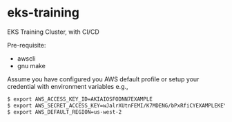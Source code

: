# eks-training
EKS Training Cluster, with CI/CD

Pre-requisite:
  * awscli
  * gnu make

Assume you have configured you AWS default profile or setup your credential with environment variables e.g.,
```bash
$ export AWS_ACCESS_KEY_ID=AKIAIOSFODNN7EXAMPLE
$ export AWS_SECRET_ACCESS_KEY=wJalrXUtnFEMI/K7MDENG/bPxRfiCYEXAMPLEKEY
$ export AWS_DEFAULT_REGION=us-west-2
```
